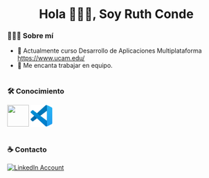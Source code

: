 <h1 align="center">Hola 🙋🏽‍♀️, Soy Ruth Conde</h1>
<h3 align="center"></h3>

### 👩🏽‍💻 Sobre mí
- 🌱 Actualmente curso Desarrollo de Aplicaciones Multiplataforma https://www.ucam.edu/
- 👯 Me encanta trabajar en equipo.
 

#

### 🛠 Conocimiento
<p>

<img src="https://cdn.jsdelivr.net/gh/devicons/devicon/icons/javascript/javascript-original.svg" width="50" height="50" />
<img src="https://github.com/devicons/devicon/blob/v2.14.0/icons/vscode/vscode-original.svg" width="50" height="50"/>
</p>

#

### ☕ Contacto

<a href="https://www.linkedin.com/in/ruth-conde-alem%C3%A1n-a7a623268/"><img src="https://cdn.cdnlogo.com/logos/l/66/linkedin-icon.svg" alt="LinkedIn Account" width="30"/></a>

#
